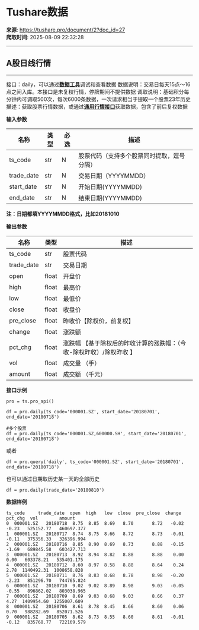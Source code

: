 # Tushare数据

**来源**: https://tushare.pro/document/2?doc_id=27  
**爬取时间**: 2025-08-09 22:32:28

---

## A股日线行情

---

接口：daily，可以通过[**数据工具**](https://tushare.pro/webclient/)调试和查看数据
数据说明：交易日每天15点～16点之间入库。本接口是未复权行情，停牌期间不提供数据
调取说明：基础积分每分钟内可调取500次，每次6000条数据，一次请求相当于提取一个股票23年历史
描述：获取股票行情数据，或通过[**通用行情接口**](https://tushare.pro/document/2?doc_id=109)获取数据，包含了前后复权数据

**输入参数**

| 名称 | 类型 | 必选 | 描述 |
| --- | --- | --- | --- |
| ts\_code | str | N | 股票代码（支持多个股票同时提取，逗号分隔） |
| trade\_date | str | N | 交易日期（YYYYMMDD） |
| start\_date | str | N | 开始日期(YYYYMMDD) |
| end\_date | str | N | 结束日期(YYYYMMDD) |

**注：日期都填YYYYMMDD格式，比如20181010**

**输出参数**

| 名称 | 类型 | 描述 |
| --- | --- | --- |
| ts\_code | str | 股票代码 |
| trade\_date | str | 交易日期 |
| open | float | 开盘价 |
| high | float | 最高价 |
| low | float | 最低价 |
| close | float | 收盘价 |
| pre\_close | float | 昨收价【除权价，前复权】 |
| change | float | 涨跌额 |
| pct\_chg | float | 涨跌幅 【基于除权后的昨收计算的涨跌幅：（今收-除权昨收）/除权昨收 】 |
| vol | float | 成交量 （手） |
| amount | float | 成交额 （千元） |

**接口示例**

```
pro = ts.pro_api()

df = pro.daily(ts_code='000001.SZ', start_date='20180701', end_date='20180718')

#多个股票
df = pro.daily(ts_code='000001.SZ,600000.SH', start_date='20180701', end_date='20180718')
```

或者

```
df = pro.query('daily', ts_code='000001.SZ', start_date='20180701', end_date='20180718')
```

也可以通过日期取历史某一天的全部历史

```
df = pro.daily(trade_date='20180810')
```

**数据样例**

```
ts_code     trade_date  open  high   low  close  pre_close  change    pct_chg  vol        amount
0  000001.SZ   20180718  8.75  8.85  8.69   8.70       8.72   -0.02       -0.23   525152.77   460697.377
1  000001.SZ   20180717  8.74  8.75  8.66   8.72       8.73   -0.01       -0.11   375356.33   326396.994
2  000001.SZ   20180716  8.85  8.90  8.69   8.73       8.88   -0.15       -1.69   689845.58   603427.713
3  000001.SZ   20180713  8.92  8.94  8.82   8.88       8.88    0.00        0.00   603378.21   535401.175
4  000001.SZ   20180712  8.60  8.97  8.58   8.88       8.64    0.24        2.78  1140492.31  1008658.828
5  000001.SZ   20180711  8.76  8.83  8.68   8.78       8.98   -0.20       -2.23   851296.70   744765.824
6  000001.SZ   20180710  9.02  9.02  8.89   8.98       9.03   -0.05       -0.55   896862.02   803038.965
7  000001.SZ   20180709  8.69  9.03  8.68   9.03       8.66    0.37        4.27  1409954.60  1255007.609
8  000001.SZ   20180706  8.61  8.78  8.45   8.66       8.60    0.06        0.70   988282.69   852071.526
9  000001.SZ   20180705  8.62  8.73  8.55   8.60       8.61   -0.01       -0.12   835768.77   722169.579
```

